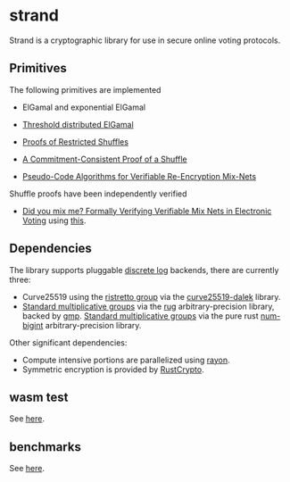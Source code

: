 # strand

Strand is a cryptographic library for use in secure online voting protocols. 

## Primitives

The following primitives are implemented

* ElGamal and exponential ElGamal

* [Threshold distributed ElGamal](https://members.loria.fr/VCortier/files/Papers/WPES2013.pdf)

* [Proofs of Restricted Shuffles](http://www.csc.kth.se/~terelius/TeWi10Full.pdf)

* [A Commitment-Consistent Proof of a Shuffle](https://eprint.iacr.org/2011/168.pdf)

* [Pseudo-Code Algorithms for Verifiable Re-Encryption Mix-Nets](https://www.ifca.ai/fc17/voting/papers/voting17_HLKD17.pdf)

Shuffle proofs have been independently verified

* [Did you mix me? Formally Verifying Verifiable Mix Nets in Electronic Voting](https://eprint.iacr.org/2020/1114.pdf) using [this](https://github.com/nvotes/secure-e-voting-with-coq/tree/master/OCamlBraid).

## Dependencies

The library supports pluggable [discrete log](https://en.wikipedia.org/wiki/Decisional_Diffie%E2%80%93Hellman_assumption) backends, there are currently three:

* Curve25519 using the [ristretto group](https://ristretto.group/) via the [curve25519-dalek](https://github.com/dalek-cryptography/curve25519-dalek) library.
* [Standard multiplicative groups](https://en.wikipedia.org/wiki/Schnorr_group) via the [rug](https://crates.io/crates/rug) arbitrary-precision library, backed by [gmp](https://gmplib.org/).
[Standard multiplicative groups](https://en.wikipedia.org/wiki/Schnorr_group) via the pure rust [num-bigint](https://crates.io/crates/num-bigint) arbitrary-precision library.

Other significant dependencies:

* Compute intensive portions are parallelized using [rayon](https://github.com/rayon-rs/rayon).
* Symmetric encryption is provided by [RustCrypto](https://github.com/RustCrypto/block-ciphers).

## wasm test

See [here](https://github.com/sequentech/strand/tree/main/src/wasm/test).

## benchmarks

See [here](https://github.com/sequentech/strand/tree/main/benches).